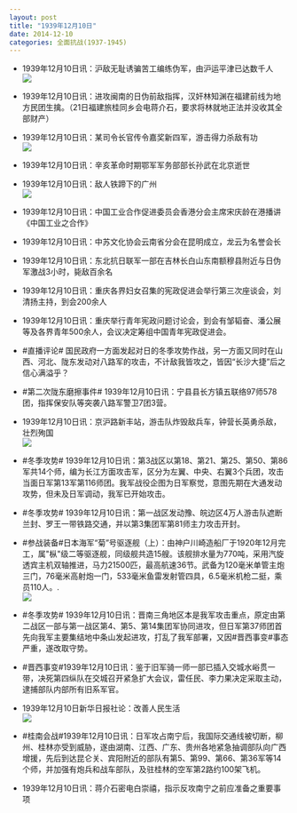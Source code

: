 ```yaml
---
layout: post
title: "1939年12月10日"
date: 2014-12-10
categories: 全面抗战(1937-1945)
---
```


<meta name="referrer" content="no-referrer" />

- 1939年12月10日讯：沪敌无耻诱骗苦工编练伪军，由沪运平津已达数千人 <br/><img src="https://ww3.sinaimg.cn/large/aca367d8jw1en4zww0ujkj207v0br74t.jpg" />

- 1939年12月10日讯：进攻闽南的日伪前敌指挥，汉奸林知渊在福建前线为地方民团生擒。（21日福建旅桂同乡会电蒋介石，要求将林就地正法并没收其全部财产） 

- 1939年12月10日讯：某司令长官传令嘉奖新四军，游击得力杀敌有功 <br/><img src="https://ww3.sinaimg.cn/large/aca367d8jw1en4y6quwtqj20a70bt754.jpg" />

- 1939年12月10日讯：辛亥革命时期鄂军军务部部长孙武在北京逝世 

- 1939年12月10日讯：敌人铁蹄下的广州 <br/><img src="https://ww3.sinaimg.cn/large/aca367d8jw1en4wg9osb8j20hl10sak8.jpg" />

- 1939年12月10日讯：中国工业合作促进委员会香港分会主席宋庆龄在港播讲《中国工业之合作》 

- 1939年12月10日讯：中苏文化协会云南省分会在昆明成立，龙云为名誉会长 

- 1939年12月10日讯：东北抗日联军一部在吉林长白山东南额穆县附近与日伪军激战3小时，毙敌百余名 

- 1939年12月10日讯：重庆各界妇女召集的宪政促进会举行第三次座谈会，刘清扬主持，到会200余人 

- 1939年12月10日讯：重庆举行青年宪政问题讨论会，到会有邹韬奋、潘公展等及各界青年500余人，会议决定筹组中国青年宪政促进会。 

- #直播评论# 国民政府一方面发起对日的冬季攻势作战，另一方面又同时在山西、河北、陇东发动对八路军的攻击，不计敌我皆攻之，皆因“长沙大捷”后之信心满溢乎？ 

- #第二次陇东磨擦事件# 1939年12月10日讯：宁县县长方镇五联络97师578团，指挥保安队等突袭八路军警卫7团3营。 

- 1939年12月10日讯：京沪路新丰站，游击队炸毁敌兵车，钟营长英勇杀敌，壮烈殉国 <br/><img src="https://ww3.sinaimg.cn/large/aca367d8jw1en4gul8loej20ac0cdq3x.jpg" />

- #冬季攻势# 1939年12月10日讯：第3战区以第18、第21、第25、第50、第86军共14个师，编为长江方面攻击军，区分为左翼、中央、右翼3个兵团，攻击当面日军第13军第116师团。我军战役企图为日军察觉，意图先期在大通发动攻势，但未及日军调动，我军已开始攻击。 

- #冬季攻势# 1939年12月10日讯：第一战区发动豫、皖边区4万人游击队遮断兰封、罗王一带铁路交通，并以第3集团军第81师主力攻击开封。 

- #参战装备#日本海军“菊”号驱逐舰（上）：由神户川崎造船厂于1920年12月完工，属"枞"级二等驱逐舰，同级舰共造15艘。该舰排水量为770吨，采用汽旋透宾主机双轴推进，马力21500匹，最高航速36节。武备为120毫米单管主炮三门，76毫米高射炮一门，533毫米鱼雷发射管四具，6.5毫米机枪二挺，乘员110人。.  <br/><img src="https://ww2.sinaimg.cn/large/aca367d8jw1en4ctqzbrnj20m80cqwhn.jpg" />

- #冬季攻势# 1939年12月10日讯：晋南三角地区本是我军攻击重点，原定由第二战区一部与第一战区第4、第5、第14集团军协同进攻，但日军第37师团首先向我军主要集结地中条山发起进攻，打乱了我军部署，又因#晋西事变#事态严重，遂改取守势。 

- #晋西事变#1939年12月10日讯：鉴于旧军骑一师一部已插入交城水峪贯一带，决死第四纵队在交城召开紧急扩大会议，雷任民、李力果决定采取主动，逮捕部队内部所有旧系军官。 

- 1939年12月10日新华日报社论：改善人民生活 <br/><img src="https://ww3.sinaimg.cn/large/aca367d8jw1en49we3h1mj20y20fdtdd.jpg" />

- #桂南会战#1939年12月10日讯：日军攻占南宁后，我国际交通线被切断，柳州、桂林亦受到威胁，遂由湖南、江西、广东、贵州各地紧急抽调部队向广西增援，先后到达昆仑关、宾阳附近的部队有第5、第99、第66、第36军等14个师，并加强有炮兵和战车部队，及驻桂林的空军第2路约100架飞机。 

- 1939年12月10日讯：蒋介石密电白崇禧，指示反攻南宁之前应准备之重要事项 

